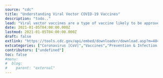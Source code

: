```yaml
---
source: "cdc"
title: "Understanding Viral Vector COVID-19 Vaccines"
description: "todo.."
lead: "Viral vector vaccines are a type of vaccine likely to be approved for use for COVID-19 that work differently from the initially approved mRNA vaccines."
date: 2021-01-05T04:00:00.000Z
lastmod: 2021-01-05T04:00:00.000Z
draft: false
extlink: "https://tools.cdc.gov/api/embed/downloader/download.asp?m=404952&c=415790"
extcategories: ["Coronavirus [CoV]","Vaccines","Prevention & Infection Control"]
contributors: ["undefined"]
toc: false
#menu:
#  blog:
#    parent: "external"
---
```

